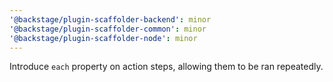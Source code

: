 ```yaml
---
'@backstage/plugin-scaffolder-backend': minor
'@backstage/plugin-scaffolder-common': minor
'@backstage/plugin-scaffolder-node': minor
---
```


Introduce `each` property on action steps, allowing them to be ran repeatedly.
